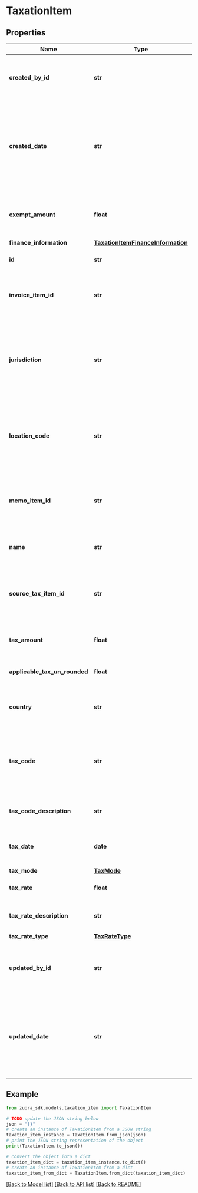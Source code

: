 # TaxationItem


## Properties

Name | Type | Description | Notes
------------ | ------------- | ------------- | -------------
**created_by_id** | **str** | The ID of the Zuora user who created the taxation item. | [optional] 
**created_date** | **str** | The date and time when the taxation item was created in the Zuora system, in &#x60;yyyy-mm-dd hh:mm:ss&#x60; format. | [optional] 
**exempt_amount** | **float** | The calculated tax amount excluded due to the exemption. | [optional] 
**finance_information** | [**TaxationItemFinanceInformation**](TaxationItemFinanceInformation.md) |  | [optional] 
**id** | **str** | The ID of the taxation item. | [optional] 
**invoice_item_id** | **str** | The ID of the invoice associated with the taxation item. | [optional] 
**jurisdiction** | **str** | The jurisdiction that applies the tax or VAT. This value is typically a state, province, county, or city. | [optional] 
**location_code** | **str** | The identifier for the location based on the value of the &#x60;taxCode&#x60; field. | [optional] 
**memo_item_id** | **str** | The identifier for the memo item which is related to this tax item | [optional] 
**name** | **str** | The name of the taxation item. | [optional] 
**source_tax_item_id** | **str** | The identifier for which tax item the credit memo/debit memo was given to | [optional] 
**tax_amount** | **float** | The amount of the tax applied to the invoice. | [optional] 
**applicable_tax_un_rounded** | **float** | The unrounded amount of the tax. | [optional] 
**country** | **str** | The field which contains country code. | [optional] 
**tax_code** | **str** | The tax code identifies which tax rules and tax rates to apply to a specific invoice. | [optional] 
**tax_code_description** | **str** | The description of the tax code. | [optional] 
**tax_date** | **date** | The date when the tax is applied to the invoice. | [optional] 
**tax_mode** | [**TaxMode**](TaxMode.md) |  | [optional] 
**tax_rate** | **float** | The tax rate applied to the invoice. | [optional] 
**tax_rate_description** | **str** | The description of the tax rate. | [optional] 
**tax_rate_type** | [**TaxRateType**](TaxRateType.md) |  | [optional] 
**updated_by_id** | **str** | The ID of the Zuora user who last updated the taxation item. | [optional] 
**updated_date** | **str** | The date and time when the taxation item was last updated, in &#x60;yyyy-mm-dd hh:mm:ss&#x60; format. | [optional] 

## Example

```python
from zuora_sdk.models.taxation_item import TaxationItem

# TODO update the JSON string below
json = "{}"
# create an instance of TaxationItem from a JSON string
taxation_item_instance = TaxationItem.from_json(json)
# print the JSON string representation of the object
print(TaxationItem.to_json())

# convert the object into a dict
taxation_item_dict = taxation_item_instance.to_dict()
# create an instance of TaxationItem from a dict
taxation_item_from_dict = TaxationItem.from_dict(taxation_item_dict)
```
[[Back to Model list]](../README.md#documentation-for-models) [[Back to API list]](../README.md#documentation-for-api-endpoints) [[Back to README]](../README.md)


